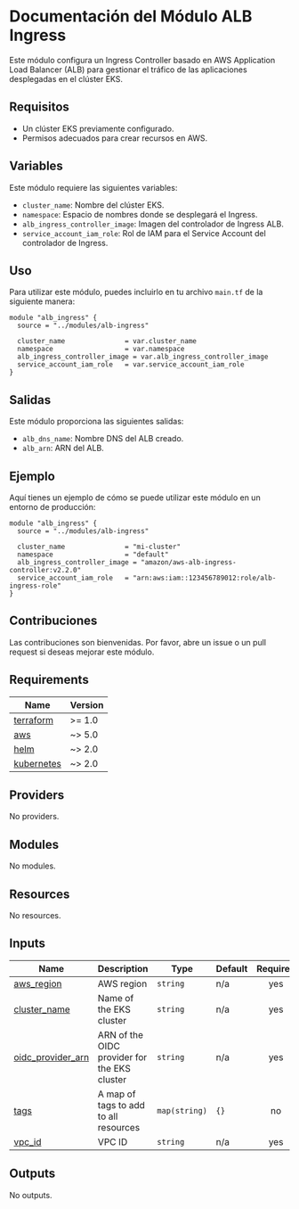 # Documentación del Módulo ALB Ingress

Este módulo configura un Ingress Controller basado en AWS Application Load Balancer (ALB) para gestionar el
tráfico de las aplicaciones desplegadas en el clúster EKS.

## Requisitos

- Un clúster EKS previamente configurado.
- Permisos adecuados para crear recursos en AWS.

## Variables

Este módulo requiere las siguientes variables:

- `cluster_name`: Nombre del clúster EKS.
- `namespace`: Espacio de nombres donde se desplegará el Ingress.
- `alb_ingress_controller_image`: Imagen del controlador de Ingress ALB.
- `service_account_iam_role`: Rol de IAM para el Service Account del controlador de Ingress.

## Uso

Para utilizar este módulo, puedes incluirlo en tu archivo `main.tf` de la siguiente manera:

```hcl
module "alb_ingress" {
  source = "../modules/alb-ingress"

  cluster_name               = var.cluster_name
  namespace                  = var.namespace
  alb_ingress_controller_image = var.alb_ingress_controller_image
  service_account_iam_role   = var.service_account_iam_role
}
```

## Salidas

Este módulo proporciona las siguientes salidas:

- `alb_dns_name`: Nombre DNS del ALB creado.
- `alb_arn`: ARN del ALB.

## Ejemplo

Aquí tienes un ejemplo de cómo se puede utilizar este módulo en un entorno de producción:

```hcl
module "alb_ingress" {
  source = "../modules/alb-ingress"

  cluster_name               = "mi-cluster"
  namespace                  = "default"
  alb_ingress_controller_image = "amazon/aws-alb-ingress-controller:v2.2.0"
  service_account_iam_role   = "arn:aws:iam::123456789012:role/alb-ingress-role"
}
```

## Contribuciones

Las contribuciones son bienvenidas. Por favor, abre un issue o un pull request si deseas mejorar este módulo.

<!-- BEGINNING OF PRE-COMMIT-Terraform DOCS HOOK -->
<!-- END OF PRE-COMMIT-Terraform DOCS HOOK -->

<!-- END_TF_DOCS -->
<!-- END OF PRE-COMMIT-Terraform DOCS HOOK -->
<!-- END OF PRE-COMMIT-Terraform DOCS HOOK -->
<!-- END OF PRE-COMMIT-Terraform DOCS HOOK -->
<!-- END OF PRE-COMMIT-Terraform DOCS HOOK -->
<!-- END OF PRE-COMMIT-TERRAFORM DOCS HOOK -->
<!-- BEGINNING OF PRE-COMMIT-TERRAFORM DOCS HOOK -->
## Requirements

| Name | Version |
|------|---------|
| <a name="requirement_terraform"></a> [terraform](#requirement\_terraform) | >= 1.0 |
| <a name="requirement_aws"></a> [aws](#requirement\_aws) | ~> 5.0 |
| <a name="requirement_helm"></a> [helm](#requirement\_helm) | ~> 2.0 |
| <a name="requirement_kubernetes"></a> [kubernetes](#requirement\_kubernetes) | ~> 2.0 |

## Providers

No providers.

## Modules

No modules.

## Resources

No resources.

## Inputs

| Name | Description | Type | Default | Required |
|------|-------------|------|---------|:--------:|
| <a name="input_aws_region"></a> [aws\_region](#input\_aws\_region) | AWS region | `string` | n/a | yes |
| <a name="input_cluster_name"></a> [cluster\_name](#input\_cluster\_name) | Name of the EKS cluster | `string` | n/a | yes |
| <a name="input_oidc_provider_arn"></a> [oidc\_provider\_arn](#input\_oidc\_provider\_arn) | ARN of the OIDC provider for the EKS cluster | `string` | n/a | yes |
| <a name="input_tags"></a> [tags](#input\_tags) | A map of tags to add to all resources | `map(string)` | `{}` | no |
| <a name="input_vpc_id"></a> [vpc\_id](#input\_vpc\_id) | VPC ID | `string` | n/a | yes |

## Outputs

No outputs.
<!-- END OF PRE-COMMIT-TERRAFORM DOCS HOOK -->
